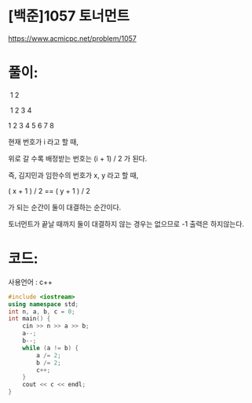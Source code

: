 # [백준]1057 토너먼트

https://www.acmicpc.net/problem/1057

# 풀이:

​		  1					  2	

​	1		  2		  3		 4

1	2	3	4	5	6	7	8



현재 번호가 i 라고 할 때,

위로 갈 수록 배정받는 번호는 (i + 1) / 2 가 된다.

즉, 김지민과 임한수의 번호가 x, y 라고 할 때,

( x + 1 )  / 2 == ( y + 1 ) / 2 

가 되는 순간이 둘이 대결하는 순간이다.

토너먼트가 끝날 때까지 둘이 대결하지 않는 경우는 없으므로 -1 출력은 하지않는다.





# **코드:**

사용언어 : c++
```c++
#include <iostream>
using namespace std;
int n, a, b, c = 0;
int main() {
	cin >> n >> a >> b;
	a--;
	b--;
	while (a != b) {
		a /= 2;
		b /= 2;
		c++;
	}
	cout << c << endl;
}
```

